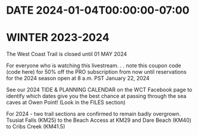 # DATE 2024-01-04T00:00:00-07:00

# WINTER 2023-2024
The West Coast Trail is closed until 01 MAY 2024


For everyone who is watching this livestream. . . note this coupon code (code here) for 50% off the PRO subscription from now until reservations for the 2024 season open at 8 a.m. PST January 22, 2024


See our 2024 TIDE & PLANNING CALENDAR on the WCT Facebook page to identify which dates give you the best chance at passing through the sea caves at Owen Point! (Look in the FILES section)


For 2024 - two trail sections are confirmed to remain badly overgrown. Tsusiat Falls (KM25) to the Beach Access at KM29 and Dare Beach (KM40) to Cribs Creek (KM41.5) 

